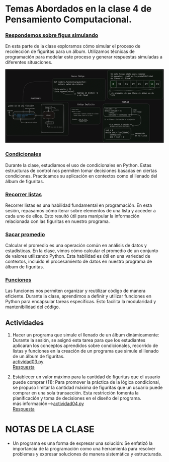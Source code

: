 # Temas Abordados en la clase 4 de Pensamiento Computacional.

### [Respondemos sobre figus simulando](./respuestaFiguritas.ipynb)

En esta parte de la clase exploramos cómo simular el proceso de recolección de figuritas para un álbum. Utilizamos técnicas de programación para modelar este proceso y generar respuestas simuladas a diferentes situaciones.

![alt text](../../pizarron/clase03.png)

### [Condicionales](./condicionales.ipynb)

Durante la clase, estudiamos el uso de condicionales en Python. Estas estructuras de control nos permiten tomar decisiones basadas en ciertas condiciones. Practicamos su aplicación en contextos como el llenado del álbum de figuritas.

### [Recorrer listas](./recorrerLista.ipynb)

Recorrer listas es una habilidad fundamental en programación. En esta sesión, repasamos cómo iterar sobre elementos de una lista y acceder a cada uno de ellos. Esto resultó útil para manipular la información relacionada con las figuritas en nuestro programa.

### [Sacar promedio]()

Calcular el promedio es una operación común en análisis de datos y estadísticas. En la clase, vimos cómo calcular el promedio de un conjunto de valores utilizando Python. Esta habilidad es útil en una variedad de contextos, incluido el procesamiento de datos en nuestro programa de álbum de figuritas.

### [Funciones](../clase02/funciones.ipynb)

Las funciones nos permiten organizar y reutilizar código de manera eficiente. Durante la clase, aprendimos a definir y utilizar funciones en Python para encapsular tareas específicas. Esto facilita la modularidad y mantenibilidad del código.

## Actividades

1. Hacer un programa que simule el llenado de un álbum dinámicamente: Durante la sesión, se asignó esta tarea para que los estudiantes aplicaran los conceptos aprendidos sobre condicionales, recorrido de listas y funciones en la creación de un programa que simule el llenado de un álbum de figuritas.<br>[actividad03.py](../../ejercicios/ejercicio03.py)<br>
   [Respuesta](../../ejercicios/respuestas/ejercicio03.py)

2. Establecer un valor máximo para la cantidad de figuritas que el usuario puede comprar (11): Para promover la práctica de la lógica condicional, se propuso limitar la cantidad máxima de figuritas que un usuario puede comprar en una sola transacción. Esta restricción fomenta la planificación y toma de decisiones en el diseño del programa.<br>
   más información-->[actividad04.py]()<br>[Respuesta]()

# NOTAS DE LA CLASE

- Un programa es una forma de expresar una solución: Se enfatizó la importancia de la programación como una herramienta para resolver problemas y expresar soluciones de manera sistemática y estructurada.
